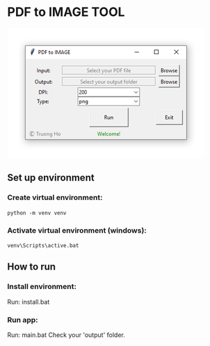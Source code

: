 # PDF to IMAGE TOOL
![](https://raw.githubusercontent.com/holamtruong/pdf2img_gui/master/screen.png?token=AEERSI3IB7ZP2TGGJW2NG727GPVFY)

## Set up environment
### Create virtual environment:
    python -m venv venv
### Activate virtual environment (windows):
    venv\Scripts\active.bat
    
## How to run
### Install environment:
   Run: install.bat
### Run app:
   Run: main.bat
   Check  your 'output' folder.



     
    
